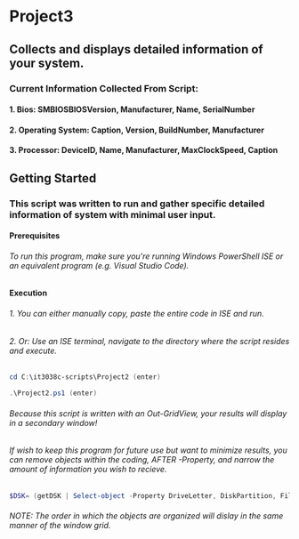 # Project3
## Collects and displays detailed information of your system.
### Current Information Collected From Script:
#### 1. Bios: SMBIOSBIOSVersion, Manufacturer, Name, SerialNumber
#### 2. Operating System: Caption, Version, BuildNumber, Manufacturer
#### 3. Processor: DeviceID, Name, Manufacturer, MaxClockSpeed, Caption
## Getting Started
### This script was written to run and gather specific detailed information of system with minimal user input.

#### Prerequisites
###### To run this program, make sure you're running Windows PowerShell ISE or an equivalent program (e.g. Visual Studio Code). 

#### Execution
###### 1. You can either manually copy, paste the entire code in ISE and run.
###### 2. Or: Use an ISE terminal, navigate to the directory where the script resides and execute.
```Powershell
cd C:\it3038c-scripts\Project2 (enter)
```
```Powershell
.\Project2.ps1 (enter)
```
###### Because this script is written with an *Out-GridView*, your results will display in a secondary window!

###### If wish to keep this program for future use but want to minimize results, you can remove objects within the coding, AFTER *-Property*, and narrow the amount of information you wish to recieve.
```PowerShell
$DSK= (getDSK | Select-object -Property DriveLetter, DiskPartition, FileSystem, Status, VolumeName, Description, DiskSizeGB, FreeSpaceGB , PercentageFree, DiskModel);
``` 
###### NOTE: The order in which the objects are organized will dislay in the same manner of the window grid.

